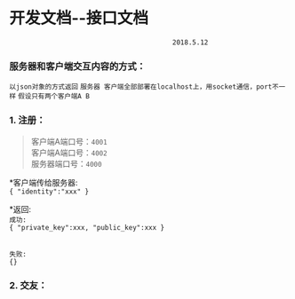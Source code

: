 # 开发文档--接口文档
											 2018.5.12
###  服务器和客户端交互内容的方式：
`以json对象的方式返回`
`服务器 客户端全部部署在localhost上，用socket通信，port不一样`
`假设只有两个客户端A B`
### 1. 注册：
> 客户端A端口号：`4001`
> <br>客户端A端口号：`4002`
> <br>服务器端口号：`4000`

*客户端传给服务器:
<br>
`{
"identity":"xxx"
}`

*返回:
<br>`成功:`
<br>
`{
"private_key":xxx,
"public_key":xxx
}`

<br>`失败:`
<br>
`{}`

### 2. 交友：
